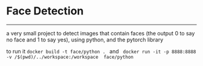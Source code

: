 # Face Detection 
---- 
a very small project to detect images that contain faces (the output 0 to say no face and 1 to say yes), using python, and the pytorch library

to run it `docker build -t face/python . `  and  `  docker run -it -p 8888:8888 -v /$(pwd)/../workspace:/workspace  face/python  `